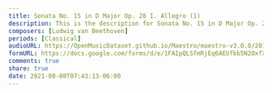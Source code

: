 ```yaml
---
title: Sonata No. 15 in D Major Op. 28 I. Allegro (1)
description: This is the description for Sonata No. 15 in D Major Op. 28 I. Allegro by Ludwig van Beethoven
composers: [Ludwig van Beethoven]
periods: [Classical]
audioURL: https://OpenMusicDataset.github.io/Maestro/maestro-v3.0.0/2017/MIDI-Unprocessed_044_PIANO044_MID--AUDIO-split_07-06-17_Piano-e_1-04_wav--2.midi
formURL: https://docs.google.com/forms/d/e/1FAIpQLSfmRjEq6AEUfbb5N2OxfXxOUNYY6LRMndQi_x8nGkehdXP8SQ/viewform
comments: true
share: true
date: 2021-08-08T07:43:13-06:00
---
```

